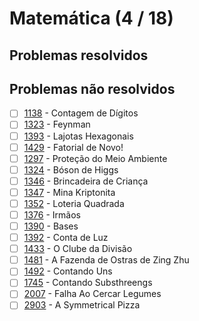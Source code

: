 # Matemática (4 / 18)



## Problemas resolvidos



## Problemas não resolvidos
- [ ]  [1138](https://www.beecrowd.com.br/judge/pt/problems/view/1138) - Contagem de Dígitos
- [ ]  [1323](https://www.beecrowd.com.br/judge/pt/problems/view/1323) - Feynman
- [ ]  [1393](https://www.beecrowd.com.br/judge/pt/problems/view/1393) - Lajotas Hexagonais
- [ ]  [1429](https://www.beecrowd.com.br/judge/pt/problems/view/1429) - Fatorial de Novo!
- [ ]  [1297](https://www.beecrowd.com.br/judge/pt/problems/view/1297) - Proteção do Meio Ambiente
- [ ]  [1324](https://www.beecrowd.com.br/judge/pt/problems/view/1324) - Bóson de Higgs
- [ ]  [1346](https://www.beecrowd.com.br/judge/pt/problems/view/1346) - Brincadeira de Criança
- [ ]  [1347](https://www.beecrowd.com.br/judge/pt/problems/view/1347) - Mina Kriptonita
- [ ]  [1352](https://www.beecrowd.com.br/judge/pt/problems/view/1352) - Loteria Quadrada
- [ ]  [1376](https://www.beecrowd.com.br/judge/pt/problems/view/1376) - Irmãos
- [ ]  [1390](https://www.beecrowd.com.br/judge/pt/problems/view/1390) - Bases
- [ ]  [1392](https://www.beecrowd.com.br/judge/pt/problems/view/1392) - Conta de Luz
- [ ]  [1433](https://www.beecrowd.com.br/judge/pt/problems/view/1433) - O Clube da Divisão
- [ ]  [1481](https://www.beecrowd.com.br/judge/pt/problems/view/1481) - A Fazenda de Ostras de Zing Zhu
- [ ]  [1492](https://www.beecrowd.com.br/judge/pt/problems/view/1492) - Contando Uns
- [ ]  [1745](https://www.beecrowd.com.br/judge/pt/problems/view/1745) - Contando Substhreengs
- [ ]  [2007](https://www.beecrowd.com.br/judge/pt/problems/view/2007) - Falha Ao Cercar Legumes
- [ ]  [2903](https://www.beecrowd.com.br/judge/pt/problems/view/2903) - A Symmetrical Pizza